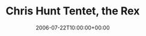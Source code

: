 ---
templateKey: event
guid: 08934fc8-6eab-11ea-99c5-002590d1d1b0
date: 2006-07-22T10:00:00+00:00
eventTime: '3:30-6:30pm'
title: Chris Hunt Tentet, the Rex
artist: Chris Hunt Tentet
city: Toronto
venue: the Rex
group: Tim Shia
guests: Mark Laver, Jon Maharaj
---